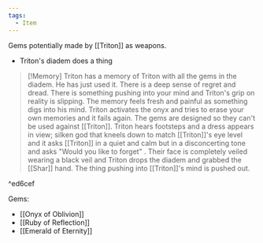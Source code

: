 ```yaml
---
tags:
  - Item
---
```

Gems potentially made by [[Triton]] as weapons.
- Triton's diadem does a thing

> [!Memory]
> Triton has a memory of Triton with all the gems in the diadem. He has just used it. There is a deep sense of regret and dread. There is something pushing into your mind and Triton's grip on reality is slipping.
> The memory feels fresh and painful as something digs into his mind. Triton activates the onyx and tries to erase your own memories and it fails again. The gems are designed so they can't be used against [[Triton]]. Triton hears footsteps and a dress appears in view; silken god that kneels down to match [[Triton]]'s eye level and it asks [[Triton]] in a quiet and calm but in a disconcerting tone and asks "Would you like to forget" . Their face is completely veiled wearing a black veil and Triton drops the diadem and grabbed the [[Shar]] hand. The thing pushing into [[Triton]]'s mind is pushed out.

^ed6cef

Gems:
- [[Onyx of Oblivion]]
- [[Ruby of Reflection]]
- [[Emerald of Eternity]]